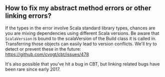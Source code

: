 ## How to fix my abstract method errors or other linking errors?

If the types in the error involve Scala standard library types,
chances are you are mixing dependencies using different Scala versions.
Be aware that `ScalaVersion` is bound to the scalaVersion of the Build
class it is called in. Transferring those objects can easily lead
to version conflicts. We'll try to detect or prevent these in the
future: https://github.com/cvogt/cbt/issues/478

It's also possible that you've hit a bug in CBT, but linking related
bugs have been rare since early 2017.
